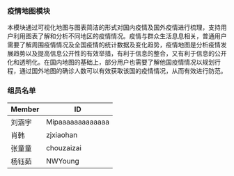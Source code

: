 ### 疫情地图模块

本模块通过可视化地图与图表简洁的形式对国内疫情及国外疫情进行梳理，支持用户利用图表了解和分析不同地区的疫情情况。疫情与群众生活息息相关，普通用户需要了解周围疫情情况及全国疫情的统计数据及变化趋势，疫情地图是分析疫情发展趋势以及提高信息公开性的有效举措，有利于信息的整合，又有利于信息的公开化和透明化。在国内地图的基础上，部分用户也需要了解他国疫情情况以规划行程，通过国外地图的确诊人数可以有效获取该国的疫情情况，从而有效进行防范。

### 组员名单
| Member | ID               |
| ------ | ---------------- |
| 刘涵宇 | Mipaaaaaaaaaaaaa |
| 肖韩   | zjxiaohan        |
| 张童童 | chouzaizai       |
| 杨钰茹 | NWYoung          |
